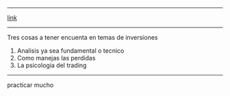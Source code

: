 ____
[link](https://www.youtube.com/watch?v=pmUpeKKF95M)
_____

Tres cosas a tener encuenta en temas de inversiones
1. Analisis ya sea fundamental o tecnico
2. Como manejas las perdidas
3. La psicologia del trading

____
practicar mucho